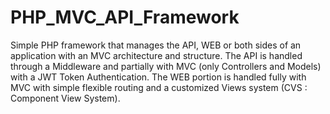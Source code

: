 # PHP_MVC_API_Framework
Simple PHP framework that manages the API, WEB or both sides of an application with an MVC architecture and structure.  The API is handled through a Middleware and partially with MVC (only Controllers and Models) with a JWT Token Authentication.  The WEB portion is handled fully with MVC with simple flexible routing and a customized Views system (CVS : Component View System).
